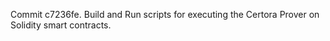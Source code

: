 Commit c7236fe.                    Build and Run scripts for executing the Certora Prover on Solidity smart contracts.